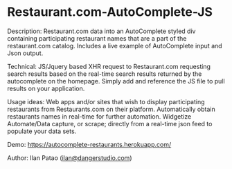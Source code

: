 # Restaurant.com-AutoComplete-JS
Description: Restaurant.com data into an AutoComplete styled div containing participating restaurant names that are a part of the restaurant.com catalog. Includes a live example of AutoComplete input and Json output.

Technical: JS/Jquery based XHR request to Restaurant.com requesting search results based on the real-time search results returned by the autocomplete on the homepage. Simply add and reference the JS file to pull results on your application.

Usage ideas: Web apps and/or sites that wish to display participating restaurants from Restaurants.com on their platform. Automatically obtain restaurants names in real-time for further automation. Widgetize Automate/Data capture, or scrape; directly from a real-time json feed to populate your data sets.

Demo: https://autocomplete-restaurants.herokuapp.com/

Author: Ilan Patao (ilan@dangerstudio.com)
